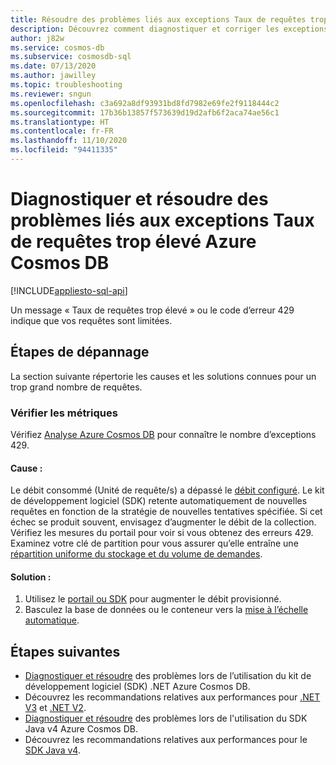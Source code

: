 ```yaml
---
title: Résoudre des problèmes liés aux exceptions Taux de requêtes trop élevé Azure Cosmos DB
description: Découvrez comment diagnostiquer et corriger les exceptions Taux de requêtes trop élevé.
author: j82w
ms.service: cosmos-db
ms.subservice: cosmosdb-sql
ms.date: 07/13/2020
ms.author: jawilley
ms.topic: troubleshooting
ms.reviewer: sngun
ms.openlocfilehash: c3a692a8df93931bd8fd7982e69fe2f9118444c2
ms.sourcegitcommit: 17b36b13857f573639d19d2afb6f2aca74ae56c1
ms.translationtype: HT
ms.contentlocale: fr-FR
ms.lasthandoff: 11/10/2020
ms.locfileid: "94411335"
---
```

# <a name="diagnose-and-troubleshoot-azure-cosmos-db-request-rate-too-large-exceptions"></a>Diagnostiquer et résoudre des problèmes liés aux exceptions Taux de requêtes trop élevé Azure Cosmos DB
[!INCLUDE[appliesto-sql-api](includes/appliesto-sql-api.md)]

Un message « Taux de requêtes trop élevé » ou le code d’erreur 429 indique que vos requêtes sont limitées.

## <a name="troubleshooting-steps"></a>Étapes de dépannage
La section suivante répertorie les causes et les solutions connues pour un trop grand nombre de requêtes.

### <a name="check-the-metrics"></a>Vérifier les métriques
Vérifiez [Analyse Azure Cosmos DB](monitor-cosmos-db.md) pour connaître le nombre d’exceptions 429.

#### <a name="cause"></a>Cause :
Le débit consommé (Unité de requête/s) a dépassé le [débit configuré](set-throughput.md). Le kit de développement logiciel (SDK) retente automatiquement de nouvelles requêtes en fonction de la stratégie de nouvelles tentatives spécifiée. Si cet échec se produit souvent, envisagez d’augmenter le débit de la collection. Vérifiez les mesures du portail pour voir si vous obtenez des erreurs 429. Examinez votre clé de partition pour vous assurer qu’elle entraîne une [répartition uniforme du stockage et du volume de demandes](partitioning-overview.md).

#### <a name="solution"></a>Solution :
1. Utilisez le [portail ou SDK](set-throughput.md) pour augmenter le débit provisionné.
1. Basculez la base de données ou le conteneur vers la [mise à l’échelle automatique](provision-throughput-autoscale.md).

## <a name="next-steps"></a>Étapes suivantes
* [Diagnostiquer et résoudre](troubleshoot-dot-net-sdk.md) des problèmes lors de l’utilisation du kit de développement logiciel (SDK) .NET Azure Cosmos DB.
* Découvrez les recommandations relatives aux performances pour [.NET V3](performance-tips-dotnet-sdk-v3-sql.md) et [.NET V2](performance-tips.md).
* [Diagnostiquer et résoudre](troubleshoot-java-sdk-v4-sql.md) des problèmes lors de l'utilisation du SDK Java v4 Azure Cosmos DB.
* Découvrez les recommandations relatives aux performances pour le [SDK Java v4](performance-tips-java-sdk-v4-sql.md).